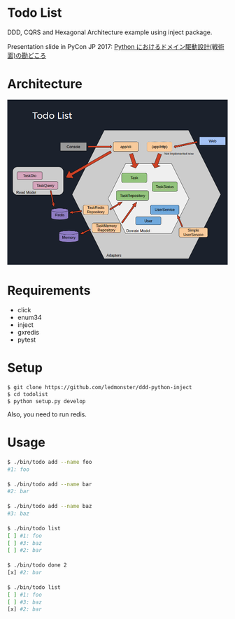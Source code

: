 # Todo List

DDD, CQRS and Hexagonal Architecture example using inject package.

Presentation slide in PyCon JP 2017: [Python におけるドメイン駆動設計(戦術面)の勘どころ](https://www.slideshare.net/secret/6DnooTLkqmnXsz)

# Architecture

![architecture](image/architecture.png?raw=true "Architecture")

# Requirements

- click
- enum34
- inject
- gxredis
- pytest

# Setup

```
$ git clone https://github.com/ledmonster/ddd-python-inject
$ cd todolist
$ python setup.py develop
```

Also, you need to run redis.

# Usage

``` bash
$ ./bin/todo add --name foo
#1: foo

$ ./bin/todo add --name bar
#2: bar

$ ./bin/todo add --name baz
#3: baz

$ ./bin/todo list
[ ] #1: foo
[ ] #3: baz
[ ] #2: bar

$ ./bin/todo done 2
[x] #2: bar

$ ./bin/todo list
[ ] #1: foo
[ ] #3: baz
[x] #2: bar
```
